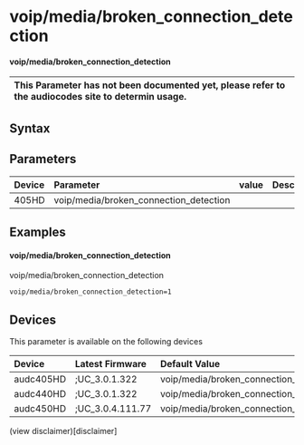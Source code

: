 ﻿---
description: voip/media/broken_connection_detection
search: false
---

# voip/media/broken_connection_detection

#### voip/media/broken_connection_detection


| This Parameter has not been documented yet, please refer to the audiocodes site to determin usage.  | 
| :--- |

## Syntax

## Parameters
|Device|Parameter|value|Description|
|:---|:---|:---|:---|
| 405HD | voip/media/broken_connection_detection |  |  |

## Examples
#### voip/media/broken_connection_detection

voip/media/broken_connection_detection

```
voip/media/broken_connection_detection=1
```

## Devices
This parameter is available on the following devices

| Device | Latest Firmware | Default Value |
|:---|:---|:---|
| audc405HD | ;UC_3.0.1.322 | voip/media/broken_connection_detection=1 
| audc440HD | ;UC_3.0.1.322 | voip/media/broken_connection_detection=1 
| audc450HD | ;UC_3.0.4.111.77 | voip/media/broken_connection_detection=1 

(view disclaimer)[disclaimer]
